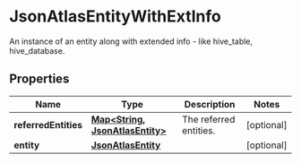 

# JsonAtlasEntityWithExtInfo

An instance of an entity along with extended info - like hive_table, hive_database.
## Properties

Name | Type | Description | Notes
------------ | ------------- | ------------- | -------------
**referredEntities** | [**Map&lt;String, JsonAtlasEntity&gt;**](JsonAtlasEntity.md) | The referred entities. |  [optional]
**entity** | [**JsonAtlasEntity**](JsonAtlasEntity.md) |  |  [optional]



